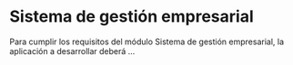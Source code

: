 # Sistema de gestión empresarial

Para cumplir los requisitos del módulo Sistema de gestión empresarial, la aplicación a desarrollar deberá ...
